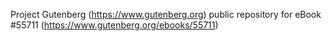 Project Gutenberg (https://www.gutenberg.org) public repository for
eBook #55711 (https://www.gutenberg.org/ebooks/55711)
